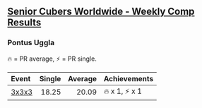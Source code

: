 <style>table {white-space: nowrap;}</style>

## [Senior Cubers Worldwide - Weekly Comp Results](/scw-comp/results/)
### Pontus Uggla

🔥 = PR average, ⚡ = PR single.

| Event | Single | Average | Achievements|
| :-- | --: | --: | :-- |
| [3x3x3](pontus_uggla/333.md) | 18.25 | 20.09 | 🔥 x 1, ⚡ x 1 |

<!-- Global site tag (gtag.js) - Google Analytics -->
<script async src="https://www.googletagmanager.com/gtag/js?id=UA-86348435-3"></script>
<script>window.dataLayer = window.dataLayer || []; function gtag() {dataLayer.push(arguments);} gtag('js', new Date()); gtag('config', 'UA-86348435-3');</script>
